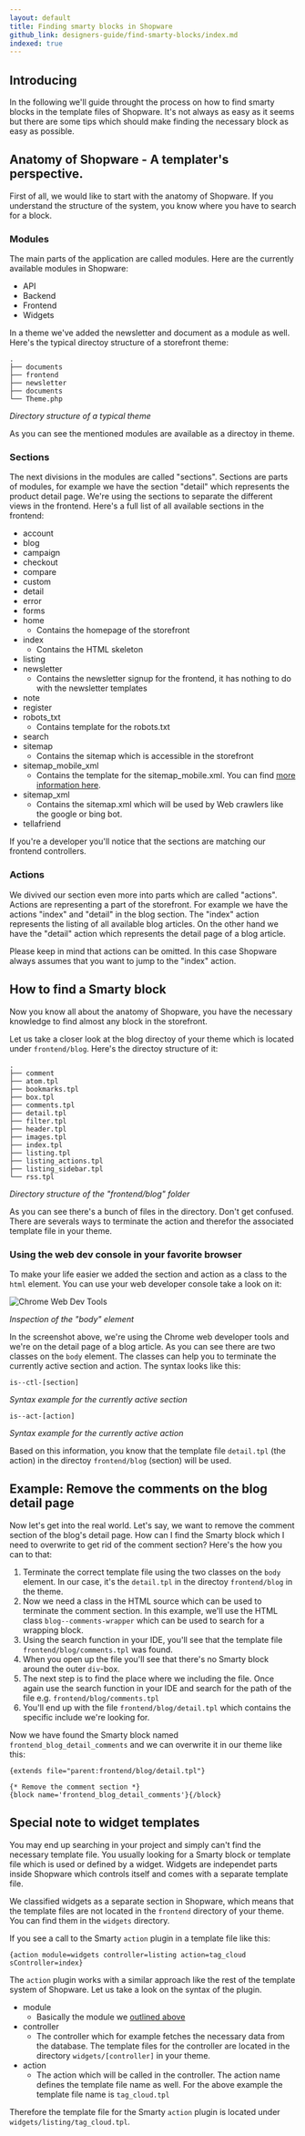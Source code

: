 ```yaml
---
layout: default
title: Finding smarty blocks in Shopware
github_link: designers-guide/find-smarty-blocks/index.md
indexed: true
---
```


## Introducing
In the following we'll guide throught the process on how to find smarty blocks in the template files of Shopware. It's not always as easy as it seems but there are some tips which should make finding the necessary block as easy as possible.

## Anatomy of Shopware - A templater's perspective.
First of all, we would like to start with the anatomy of Shopware. If you understand the structure of the system, you know where you have to search for a block.

### Modules
The main parts of the application are called modules. Here are the currently available modules in Shopware:

* API
* Backend
* Frontend
* Widgets

In a theme we've added the newsletter and document as a module as well. Here's the typical directoy structure of a storefront theme:

```
.
├── documents
├── frontend
├── newsletter
├── documents
└── Theme.php
```
*Directory structure of a typical theme*

As you can see the mentioned modules are available as a directoy in theme.

### Sections
The next divisions in the modules are called "sections". Sections are parts of modules, for example we have the section "detail" which represents the product detail page. We're using the sections to separate the different views in the frontend. Here's a full list of all available sections in the frontend:

* account 
* blog
* campaign
* checkout
* compare
* custom
* detail
* error
* forms
* home
	* Contains the homepage of the storefront 
* index
	* Contains the HTML skeleton 
* listing
* newsletter
	* Contains the newsletter signup for the frontend, it has nothing to do with the newsletter templates 
* note
* register
* robots_txt
	* Contains template for the robots.txt
* search
* sitemap
	* Contains the sitemap which is accessible in the storefront 
* sitemap_mobile_xml
	* Contains the template for the sitemap_mobile.xml. You can find [more information here](https://support.google.com/webmasters/answer/34648?hl=en).
* sitemap_xml
	* Contains the sitemap.xml which will be used by Web crawlers like the google or bing bot. 
* tellafriend

If you're a developer you'll notice that the sections are matching our frontend controllers.

### Actions
We divived our section even more into parts which are called "actions". Actions are representing a part of the storefront. For example we have the actions "index" and "detail" in the blog section. The "index" action represents the listing of all available blog articles. On the other hand we have the "detail" action which represents the detail page of a blog article.

Please keep in mind that actions can be omitted. In this case Shopware always assumes that you want to jump to the "index" action.


## How to find a Smarty block
Now you know all about the anatomy of Shopware, you have the necessary knowledge to find almost any block in the storefront.

Let us take a closer look at the blog directoy of your theme which is located under ```frontend/blog```. Here's the directoy structure of it:

```
.
├── comment
├── atom.tpl
├── bookmarks.tpl
├── box.tpl
├── comments.tpl
├── detail.tpl
├── filter.tpl
├── header.tpl
├── images.tpl
├── index.tpl
├── listing.tpl
├── listing_actions.tpl
├── listing_sidebar.tpl
└── rss.tpl
```
*Directory structure of the "frontend/blog" folder*

As you can see there's a bunch of files in the directory. Don't get confused. There are severals ways to terminate the action and therefor the associated template file in your theme.

### Using the web dev console in your favorite browser
To make your life easier we added the section and action as a class to the ```html``` element. You can use your web developer console take a look on it:

![Chrome Web Dev Tools](web-dev-console.jpg)

*Inspection of the "body" element*

In the screenshot above, we're using the Chrome web developer tools and we're on the detail page of a blog article. As you can see there are two classes on the ```body``` element. The classes can help you to terminate the currently active section and action. The syntax looks like this:

```
is--ctl-[section]
```
*Syntax example for the currently active section*

```
is--act-[action]
```
*Syntax example for the currently active action*

Based on this information, you know that the template file ```detail.tpl``` (the action) in the directoy ```frontend/blog``` (section) will be used.

## Example: Remove the comments on the blog detail page
Now let's get into the real world. Let's say, we want to remove the comment section of the blog's detail page. How can I find the Smarty block which I need to overwrite to get rid of the comment section? Here's the how you can to that:

1. Terminate the correct template file using the two classes on the ```body``` element. In our case, it's the ```detail.tpl``` in the directoy ```frontend/blog``` in the theme.
2. Now we need a class in the HTML source which can be used to terminate the comment section. In this example, we'll use the HTML class ```blog--comments-wrapper``` which can be used to search for a wrapping block.
3. Using the search function in your IDE, you'll see that the template file ```frontend/blog/comments.tpl``` was found.
4. When you open up the file you'll see that there's no Smarty block around the outer ```div```-box.
5. The next step is to find the place where we including the file. Once again use the search function in your IDE and search for the path of the file e.g. ```frontend/blog/comments.tpl```
6. You'll end up with the file ```frontend/blog/detail.tpl``` which contains the specific include we're looking for.

Now we have found the Smarty block named ```frontend_blog_detail_comments``` and we can overwrite it in our theme like this:

```smarty
{extends file="parent:frontend/blog/detail.tpl"}

{* Remove the comment section *}
{block name='frontend_blog_detail_comments'}{/block}
```

## Special note to widget templates
You may end up searching in your project and simply can't find the necessary template file. You usually looking for a Smarty block or template file which is used or defined by a widget. Widgets are independet parts inside Shopware which controls itself and comes with a separate template file.

We classified widgets as a separate section in Shopware, which means that the template files are not located in the ```frontend``` directory of your theme. You can find them in the ```widgets``` directory.

If you see a call to the Smarty ```action``` plugin in a template file like this:

```smarty
{action module=widgets controller=listing action=tag_cloud sController=index}
```

The ```action``` plugin works with a similar approach like the rest of the template system of Shopware. Let us take a look on the syntax of the plugin.

* module
	* Basically the module we [outlined above](#modules)
* controller
	* The controller which for example fetches the necessary data from the database. The template files for the controller are located in the directory ```widgets/[controller]``` in your theme.
* action
	* The action which will be called in the controller. The action name defines the template file name as well. For the above example the template file name is ```tag_cloud.tpl```

Therefore the template file for the Smarty ```action``` plugin is located under ```widgets/listing/tag_cloud.tpl```.
